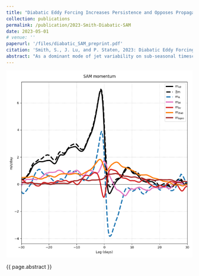 ```yaml
---
title: "Diabatic Eddy Forcing Increases Persistence and Opposes Propagation of the Southern Annular Mode in MERRA2"
collection: publications
permalink: /publication/2023-Smith-Diabatic-SAM
date: 2023-05-01
# venue: ''
paperurl: '/files/diabatic_SAM_preprint.pdf'
citation: 'Smith, S., J. Lu, and P. Staten, 2023: Diabatic Eddy Forcing Increases Persistence and Opposes Propagation of the Southern Annular Mode in MERRA2. <i>Journal of Atmospheric Science</i>. Submitted.'
abstract: "As a dominant mode of jet variability on sub-seasonal timescales, the Southern Annular Mode (SAM) provides a window into how the atmosphere can produce internal oscillations on longer-than-synoptic timescales. While SAM’s existence can be explained by dry, purely barotropic theories, the timescale for its persistence and propagation is set by a lagged interaction between barotropic and baroclinic mechanisms, making the exact physical mechanisms challenging to identify and to simulate, even in latest generation models. By analyzing the eddy momentum flux convergence budget in the MERRA2 reanalysis, we contend that diabatic processes, such as condensation and radiative heating, are the main contributors to SAM’s persistence in its stationary regime, as well as the key for preventing propagation in this regime. In SAM’s propagating regime, baroclinic and diabatic feedbacks also dominate the eddy-jet feedback. However, propagation is initiated by barotropic shifts in upper-level wave-breaking and then sustained by a baroclinic response, leading to a roughly 60-day oscillation period. This barotropic propagation mechanism has been identified in dry, idealized models, but here we show evidence of this mechanism for the first time in reanalysis. The diabatic feedbacks on SAM are consistent with modulation of the storm track latitude by SAM, altering the emission temperature and cloud cover over individual waves. Therefore, we suggest that any attempts to improve SAM representation in models must consider the influence of storm track location, as well as cloud and moisture parameterizations."
---
```


![SAM December-February Momentum Budget](/images/SAM_1D_UP_mom_budg_DJF_PC1PC1.png)

{{ page.abstract }}